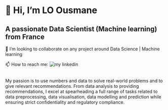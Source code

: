 # 👋 Hi, I’m LO Ousmane
## A passionate Data Scientist (Machine learning) from France

💞️ I’m looking to collaborate on any project around Data Science | Machine learning

📫 How to reach me: ![my linkedin](https://www.linkedin.com/in/ousmane-lo-023b05170)

##
My passion is to use numbers and data to solve real-world problems and to give relevant recommendations.
From data analysis to providing recommendations, I excel at spearheading a full range of tasks related to data preprocessing, data visualisation, data modelling and prediction while ensuring strict confidentiality and regulatory compliance.
